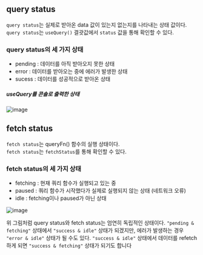 ## query status
`query status`는 실제로 받아온 data 값이 있는지 없는지를 나타내는 상태 값이다. <br/>
`query status`는 `useQuery()` 결괏값에서 `status` 값을 통해 확인할 수 있다.

### query status의 세 가지 상태
- pending : 데이터를 아직 받아오지 못한 상태
- error : 데이터를 받아오는 중에 에러가 발생한 상태
- sucess : 데이터를 성공적으로 받아온 상태


##### useQuery를 콘솔로 출력한 상태
  ![image](https://github.com/BeMatthewsong/react_basic/assets/98685266/5ad94d3c-4c50-41ff-9d58-0b0016d1d1e6)



## fetch status 
`fetch status`는 queryFn() 함수의 실행 상태이다. <br/>
`fetch status`는 `fetchStatus`를 통해 확인할 수 있다.

### fetch status의 세 가지 상태
- fetching : 현재 쿼리 함수가 실행되고 있는 중
- paused : 쿼리 함수가 시작했다가 실제로 실행되지 않는 상태 (네트워크 오류)
- idle : fetching이나 paused가 아닌 상태

![image](https://github.com/BeMatthewsong/react_basic/assets/98685266/48f0d318-1e4c-4f60-9d53-04599a50bb03)

위 그림처럼 query status와 fetch status는 엄연히 독립적인 상태이다.
`"pending & fetching"` 상태에서 `"success & idle"` 상태가 되겠지만, 
에러가 발생하는 경우 `"error & idle"` 상태가 될 수도 있다.
`"success & idle"` 상태에서 데이터를 refetch하게 되면 `"success & fetching"` 상태가 되기도 합니다

